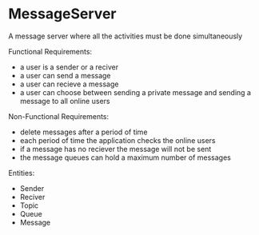 # MessageServer
A message server where all the activities must be done simultaneously

Functional Requirements:
- a user is a sender or a reciver
- a user can send a message 
- a user can recieve a message 
- a user can choose between sending a private message and sending a message to all online users


Non-Functional Requirements:
- delete messages after a period of time
- each period of time the application checks the online users
- if a message has no reciever the message will not be sent
- the message queues can hold a maximum number of messages

Entities:
- Sender 
- Reciver
- Topic 
- Queue
- Message
